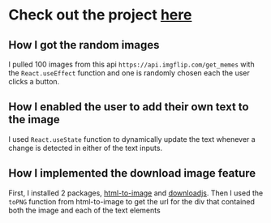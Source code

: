 # Check out the project [here](https://jshelver.github.io/Meme-Generator/)
## How I got the random images
I pulled 100 images from this api `https://api.imgflip.com/get_memes` with the `React.useEffect` function and one is randomly chosen each the user clicks a button.


## How I enabled the user to add their own text to the image
I used `React.useState` function to dynamically update the text whenever a change is detected in either of the text inputs.

## How I implemented the download image feature
First, I installed 2 packages, [html-to-image](https://www.npmjs.com/package/html-to-image#toPng) and [downloadjs](https://github.com/rndme/download). Then I used the `toPNG` function from html-to-image to get the url for the div that contained both the image and each of the text elements
